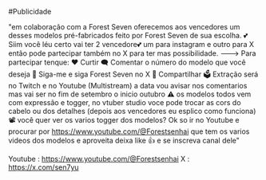 #Publicidade 

"em colaboração com a Forest Seven  oferecemos aos vencedores um desses modelos pré-fabricados feito por Forest Seven de sua escolha.
💕Siim você léu certo vai ter 2 vencedore💕  um para instagram e outro para X então pode partecipar também no X para ter mas possibilidade.
---> Para partecipar tenque:
❤️ Curtir
🗨 Comentar o número do modelo que você deseja
👥️ Siga-me e siga Forest Seven no X 
🔁 Compartilhar 
🗳 Extração será no Twitch e no Youtube (Multistream) a data vou avisar nos comentarios mas vai ser no fim de setembro o inicio outubro 
⚠️ os modelos todos vem com expressão e togger, no vtuber studio voce pode trocar as cors do cabelo ou dos detalhes (depois aos vencedores eu esplico como funciona)
📽 você quer ver os varios togger dos modelos? Ok so ir no Youtube e procurar por https://www.youtube.com/@Forestsenhai que tem os varios videos dos modelos e aproveita deixa like 👍 e se inscreva canal dele"


Youtube    : https://www.youtube.com/@Forestsenhai 
 X         : https://x.com/sen7yu
